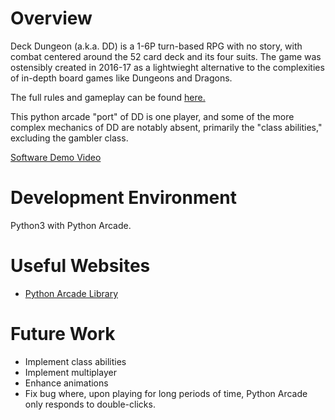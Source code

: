 # Overview

Deck Dungeon (a.k.a. DD)  is a 1-6P turn-based RPG with no story, with combat centered around the 52 card deck and its four suits. The game was ostensibly created in 2016-17 as a lightwieght alternative to the complexities of in-depth board games like Dungeons and Dragons. 

The full rules and gameplay can be found [here.](https://docs.google.com/document/d/1EloElrXnZyPq-PE6W4k3NOFtd-PRkar955rUnkoZd_I/edit)

This python arcade "port" of DD is one player, and some of the more complex mechanics of DD are notably absent, primarily the "class abilities," excluding the gambler class. 

[Software Demo Video](http://youtube.link.goes.here)

# Development Environment

Python3 with Python Arcade.

# Useful Websites

* [Python Arcade Library](https://arcade.academy/)

# Future Work

* Implement class abilities
* Implement multiplayer
* Enhance animations
* Fix bug where, upon playing for long periods of time, Python Arcade only responds to double-clicks.